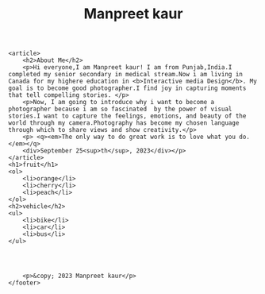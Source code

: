 <!DOCTYPE html>
<html lang="en">
<head>
    <meta charset="UTF-8">
    <meta name="viewport" content="width=device-width, initial-scale=1.0">
    <title>Manpreet kaur - About Me</title>
</head>
<body>
    <header>
        <h1>Manpreet kaur</h1>
    </header>

    <article>
        <h2>About Me</h2>
        <p>Hi everyone,I am Manpreet kaur! I am from Punjab,India.I completed my senior secondary in medical stream.Now i am living in Canada for my highere education in <b>Interactive media Design</b>. My goal is to become good photographer.I find joy in capturing moments that tell compelling stories. </p>
        <p>Now, I am going to introduce why i want to become a photographer because i am so fascinated  by the power of visual stories.I want to capture the feelings, emotions, and beauty of the world through my camera.Photography has become my chosen language through which to share views and show creativity.</p>
        <p> <q><em>The only way to do great work is to love what you do.</em></q>
        <div>September 25<sup>th</sup>, 2023</div></p>    
    </article>
    <h1>fruit</h1>
    <ol>
        <li>orange</li>
        <li>cherry</li>
        <li>peach</li>
    </ol>
    <h2>vehicle</h2>
    <ul>
        <li>bike</li>
        <li>car</li>
        <li>bus</li>
    </ul>




        <p>&copy; 2023 Manpreet kaur</p>
    </footer>
</body>
</html>
